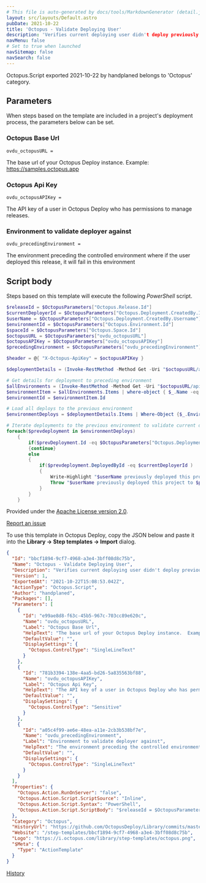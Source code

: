 ```yaml
---
# This file is auto-generated by docs/tools/MarkdownGenerator (detail.js)
layout: src/layouts/Default.astro
pubDate: 2021-10-22
title: 'Octopus - Validate Deploying User'
description: 'Verifies current deploying user didn't deploy previously to specified environment.'
navMenu: false
# Set to true when launched
navSitemap: false
navSearch: false
---
```


Octopus.Script exported 2021-10-22 by handplaned belongs to 'Octopus' category.

## Parameters

When steps based on the template are included in a project's deployment process, the parameters below can be set.


<div class="param">

### Octopus Base Url

`ovdu_octopusURL = `

The base url of your Octopus Deploy instance.  Example: https://samples.octopus.app

</div>
        
<div class="param">

### Octopus Api Key

`ovdu_octopusAPIKey = `

The API key of a user in Octopus Deploy who has permissions to manage releases.

</div>
        
<div class="param">

### Environment to validate deployer against

`ovdu_precedingEnvironment = `

The environment preceding the controlled environment where if the user deployed this release, it will fail in this environment

</div>
        

## Script body

Steps based on this template will execute the following *PowerShell* script.

```powershell
$releaseId = $OctopusParameters["Octopus.Release.Id"]
$currentDeployerId = $OctopusParameters["Octopus.Deployment.CreatedBy.Id"]
$userName = $OctopusParameters["Octopus.Deployment.CreatedBy.Username"]
$environmentId = $OctopusParameters["Octopus.Environment.Id"]
$spaceId = $OctopusParameters["Octopus.Space.Id"]
$octopusURL = $OctopusParameters["ovdu_octopusURL"]
$octopusAPIKey = $OctopusParameters["ovdu_octopusAPIKey"]
$precedingEnvironment = $OctopusParameters["ovdu_precedingEnvironment"]

$header = @{ "X-Octopus-ApiKey" = $octopusAPIKey }

$deploymentDetails = (Invoke-RestMethod -Method Get -Uri "$octopusURL/api/$($spaceId)/releases/$($releaseId)/deployments/" -Headers $header)

# Get details for deployment to preceding environment
$allEnvironments = (Invoke-RestMethod -Method Get -Uri "$octopusURL/api/$($spaceId)/environments" -Headers $header)
$environmentItem = $allEnvironments.Items | where-object { $_.Name -eq $precedingEnvironment }
$environmentId = $environmentItem.Id

# Load all deploys to the previous environment
$environmentDeploys = $deploymentDetails.Items | Where-Object {$_.EnvironmentId -eq $environmentId}

# Iterate deployments to the previous environment to validate current deployer
foreach($prevdeployment in $environmentDeploys)
    {
    	if($prevDeployment.Id -eq $OctopusParameters["Octopus.Deployment.Id"])
        {continue}
    	else
        {
    		if($prevdeployment.DeployedById -eq $currentDeployerId )
        	{
            	Write-Highlight "$userName previously deployed this project to $precedingEnvironment - deployment cancelled."
            	Throw "$userName previously deployed this project to $precedingEnvironment - deployment cancelled."
        	}
        }
    }
```

Provided under the [Apache License version 2.0](https://github.com/OctopusDeploy/Library/blob/master/LICENSE.txt).

[Report an issue](https://github.com/OctopusDeploy/Library/issues/new?assignees=&labels=&projects=&template=bug-report.yml&title=Issue%20with%20Octopus%20-%20Validate%20Deploying%20User&step-template=Octopus%20-%20Validate%20Deploying%20User)

<div class="get-json">

To use this template in Octopus Deploy, copy the JSON below and paste it into the **Library → Step templates → Import** dialog.

```json
{
  "Id": "bbcf1894-9cf7-4968-a3e4-3bff08d8c75b",
  "Name": "Octopus - Validate Deploying User",
  "Description": "Verifies current deploying user didn't deploy previously to specified environment.",
  "Version": 1,
  "ExportedAt": "2021-10-22T15:08:53.042Z",
  "ActionType": "Octopus.Script",
  "Author": "handplaned",
  "Packages": [],
  "Parameters": [
    {
      "Id": "e99ae8d8-f63c-45b5-967c-703cc89e620c",
      "Name": "ovdu_octopusURL",
      "Label": "Octopus Base Url",
      "HelpText": "The base url of your Octopus Deploy instance.  Example: https://samples.octopus.app",
      "DefaultValue": "",
      "DisplaySettings": {
        "Octopus.ControlType": "SingleLineText"
      }
    },
    {
      "Id": "781b3394-138e-4aa5-bd26-5a835563bf88",
      "Name": "ovdu_octopusAPIKey",
      "Label": "Octopus Api Key",
      "HelpText": "The API key of a user in Octopus Deploy who has permissions to manage releases.",
      "DefaultValue": "",
      "DisplaySettings": {
        "Octopus.ControlType": "Sensitive"
      }
    },
    {
      "Id": "a05c4f99-ae6e-48ea-a11e-2cb3b538bf7e",
      "Name": "ovdu_precedingEnvironment",
      "Label": "Environment to validate deployer against",
      "HelpText": "The environment preceding the controlled environment where if the user deployed this release, it will fail in this environment",
      "DefaultValue": "",
      "DisplaySettings": {
        "Octopus.ControlType": "SingleLineText"
      }
    }
  ],
  "Properties": {
    "Octopus.Action.RunOnServer": "false",
    "Octopus.Action.Script.ScriptSource": "Inline",
    "Octopus.Action.Script.Syntax": "PowerShell",
    "Octopus.Action.Script.ScriptBody": "$releaseId = $OctopusParameters[\"Octopus.Release.Id\"]\n$currentDeployerId = $OctopusParameters[\"Octopus.Deployment.CreatedBy.Id\"]\n$userName = $OctopusParameters[\"Octopus.Deployment.CreatedBy.Username\"]\n$environmentId = $OctopusParameters[\"Octopus.Environment.Id\"]\n$spaceId = $OctopusParameters[\"Octopus.Space.Id\"]\n$octopusURL = $OctopusParameters[\"ovdu_octopusURL\"]\n$octopusAPIKey = $OctopusParameters[\"ovdu_octopusAPIKey\"]\n$precedingEnvironment = $OctopusParameters[\"ovdu_precedingEnvironment\"]\n\n$header = @{ \"X-Octopus-ApiKey\" = $octopusAPIKey }\n\n$deploymentDetails = (Invoke-RestMethod -Method Get -Uri \"$octopusURL/api/$($spaceId)/releases/$($releaseId)/deployments/\" -Headers $header)\n\n# Get details for deployment to preceding environment\n$allEnvironments = (Invoke-RestMethod -Method Get -Uri \"$octopusURL/api/$($spaceId)/environments\" -Headers $header)\n$environmentItem = $allEnvironments.Items | where-object { $_.Name -eq $precedingEnvironment }\n$environmentId = $environmentItem.Id\n\n# Load all deploys to the previous environment\n$environmentDeploys = $deploymentDetails.Items | Where-Object {$_.EnvironmentId -eq $environmentId}\n\n# Iterate deployments to the previous environment to validate current deployer\nforeach($prevdeployment in $environmentDeploys)\n    {\n    \tif($prevDeployment.Id -eq $OctopusParameters[\"Octopus.Deployment.Id\"])\n        {continue}\n    \telse\n        {\n    \t\tif($prevdeployment.DeployedById -eq $currentDeployerId )\n        \t{\n            \tWrite-Highlight \"$userName previously deployed this project to $precedingEnvironment - deployment cancelled.\"\n            \tThrow \"$userName previously deployed this project to $precedingEnvironment - deployment cancelled.\"\n        \t}\n        }\n    }"
  },
  "Category": "Octopus",
  "HistoryUrl": "https://github.com/OctopusDeploy/Library/commits/master/step-templates//opt/buildagent/work/75443764cd38076d/step-templates/octopus-validate-deploying-user.json",
  "Website": "/step-templates/bbcf1894-9cf7-4968-a3e4-3bff08d8c75b",
  "Logo": "https://i.octopus.com/library/step-templates/octopus.png",
  "$Meta": {
    "Type": "ActionTemplate"
  }
}
```

[History](https://github.com/OctopusDeploy/Library/commits/master/step-templates/https://github.com/OctopusDeploy/Library/commits/master/step-templates//opt/buildagent/work/75443764cd38076d/step-templates/octopus-validate-deploying-user.json)

</div>

